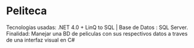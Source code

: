 # Peliteca
Tecnologias usadas: .NET 4.0 + LinQ to SQL | Base de Datos : SQL Server.
Finalidad: Manejar una BD de peliculas con sus respectivos datos a traves de una interfaz visual en C#
